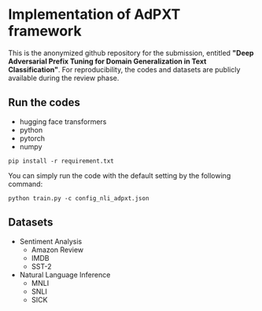 # Implementation of AdPXT framework

This is the anonymized github repository for the submission, entitled **"Deep Adversarial Prefix Tuning for Domain Generalization in Text Classification"**.
For reproducibility, the codes and datasets are publicly available during the review phase.

## Run the codes

- hugging face transformers
- python
- pytorch
- numpy

```
pip install -r requirement.txt
```
You can simply run the code with the default setting by the following command:

```
python train.py -c config_nli_adpxt.json
```

## Datasets
- Sentiment Analysis
  - Amazon Review
  - IMDB
  - SST-2
- Natural Language Inference
  - MNLI
  - SNLI
  - SICK
